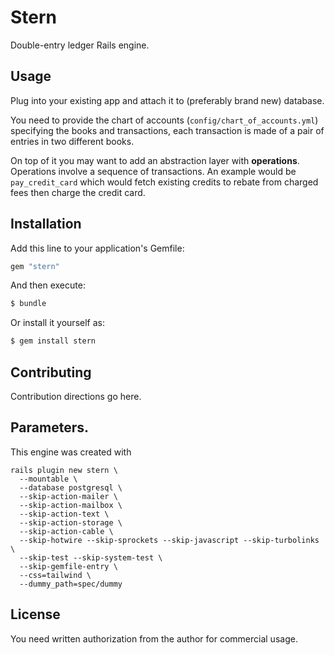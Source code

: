 # Stern
Double-entry ledger Rails engine.

## Usage
Plug into your existing app and attach it to (preferably brand new) database.

You need to provide the chart of accounts (`config/chart_of_accounts.yml`) specifying the
books and transactions, each transaction is made of a pair of entries in two different books.

On top of it you may want to add an abstraction layer with **operations**.
Operations involve a sequence of transactions.
An example would be `pay_credit_card` which would fetch existing credits to rebate from charged
fees then charge the credit card.

## Installation
Add this line to your application's Gemfile:

```ruby
gem "stern"
```

And then execute:
```bash
$ bundle
```

Or install it yourself as:
```bash
$ gem install stern
```

## Contributing
Contribution directions go here.

## Parameters.

This engine was created with

```
rails plugin new stern \
  --mountable \
  --database postgresql \
  --skip-action-mailer \
  --skip-action-mailbox \
  --skip-action-text \
  --skip-action-storage \
  --skip-action-cable \
  --skip-hotwire --skip-sprockets --skip-javascript --skip-turbolinks \
  --skip-test --skip-system-test \
  --skip-gemfile-entry \
  --css=tailwind \
  --dummy_path=spec/dummy
```

## License
You need written authorization from the author for commercial usage.
